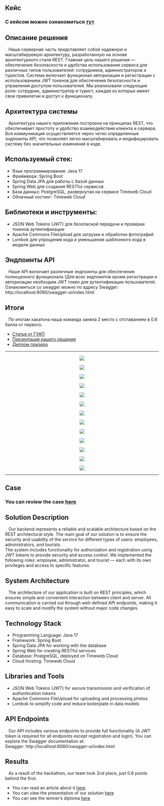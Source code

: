 ## Кейс
### С кейсом можно ознакомиться [тут](https://github.com/ANANAzZzZz/LCTMoscowHack/blob/master/Case.pdf)
## Описание решения 
&ensp; Наша серверная часть представляет собой надежную и масштабируемую 
архитектуру, разработанную на основе архитектурного стиля REST. Главная 
цель нашего решения — обеспечение безопасности и удобства использования 
сервиса для различных типов пользователей: сотрудников, администраторов и 
туристов. Система включает функционал авторизации и регистрации с 
использованием JWT токенов для обеспечения безопасности и управления 
доступом пользователей. Мы реализовали следующие роли: сотрудник, 
администратор и турист, каждая из которых имеет свои привилегии и доступ 
к функционалу. 
## Архитектура системы 
&ensp; Архитектура нашего приложения построена на принципах REST, что 
обеспечивает простоту и удобство взаимодействия клиента и сервера. Вся 
коммуникация осуществляется через четко определенные эндпоинты API, что 
позволяет легко масштабировать и модифицировать систему без 
значительных изменений в коде. 
## Используемый стек: 
* Язык программирования: Java 17 
* Фреймворк: Spring Boot 
* Spring Data JPA для работы с базой данных
* Spring Web для создания RESTful сервисов
* База данных: PostgreSQL, развернутая на сервисе Timeweb Cloud 
* Облачный хостинг: Timeweb Cloud
## Библиотеки и инструменты:
* JSON Web Tokens (JWT) для безопасной передачи и проверки токенов аутентификации
* Apache Commons FileUpload для загрузки и обработки фотографий
* Lombok для упрощения кода и уменьшения шаблонного кода в модели данных
## Эндпоинты API 
&ensp; Наше API включает различные эндпоинты для обеспечения полноценного 
функционала (Для всех эндпоинтов кроме регистрации и авторизации необходим JWT токен для аутентификации пользователя). Ознакомиться со swagger можно по адресу
Swagger: http://localhost:8080/swagger-ui/index.html 

## Итоги
&ensp; По итогам хакатона наша команда заняла 2 место с отставанием в 0.6 балла от первого. 
- [Статья от ГУАП](https://new.guap.ru/pubs/22553) 
- [Презентация нашего решения](https://github.com/ANANAzZzZz/LCTMoscowHack/blob/master/Presentation.pdf)
- [Диплом призера](https://github.com/ANANAzZzZz/LCTMoscowHack/blob/master/%D0%94%D0%B8%D0%BF%D0%BB%D0%BE%D0%BC%20II%20%D1%81%D1%82%D0%B5%D0%BF%D0%B5%D0%BD%D0%B8%2C%20%D0%A1%D1%8B%D0%B2%D0%BE%D1%80%D0%BE%D1%82%D0%BD%D0%B5%D0%B2%D0%92%D1%81%2C%20%D0%A5%D0%B0%D0%BA%D0%B0%D1%82%D0%BE%D0%BD%20%D0%9B%D0%A6%D0%A2.pdf_page-0001.jpg)

---
<p align="center">
  <img src="/screens/Presentation_page-0001.jpg" />
</p>

<p align="center">
  <img src="/screens/Presentation_page-0003.jpg" />
</p>

<p align="center">
  <img src="/screens/Presentation_page-0004.jpg" />
</p>

<p align="center">
  <img src="/screens/Presentation_page-0005.jpg" />
</p>

<p align="center">
  <img src="/screens/Presentation_page-0006.jpg" />
</p>

<p align="center">
  <img src="/screens/Presentation_page-0007.jpg" />
</p>

<p align="center">
  <img src="/screens/Presentation_page-0008.jpg" />
</p>

<p align="center">
  <img src="/screens/Presentation_page-0009.jpg" />
</p>

<p align="center">
  <img src="/screens/Presentation_page-0010.jpg" />
</p>

<p align="center">
  <img src="/screens/Presentation_page-0011.jpg" />
</p>

<p align="center">
  <img src="/screens/Presentation_page-0012.jpg" />
</p>

<p align="center">
  <img src="/screens/Presentation_page-0013.jpg" />
</p>

<p align="center">
  <img src="/screens/Presentation_page-0014.jpg" />
</p>

---
## Case  
### You can review the case [here](https://github.com/ANANAzZzZz/LCTMoscowHack/blob/master/Case.pdf)  

## Solution Description  
&ensp; Our backend represents a reliable and scalable architecture based on the REST architectural style. The main goal of our solution is to ensure the security and usability of the service for different types of users: employees, administrators, and tourists.  
The system includes functionality for authorization and registration using JWT tokens to provide security and access control. We implemented the following roles: employee, administrator, and tourist — each with its own privileges and access to specific features.  

## System Architecture  
&ensp; The architecture of our application is built on REST principles, which ensures simple and convenient interaction between client and server. All communication is carried out through well-defined API endpoints, making it easy to scale and modify the system without major code changes.  

## Technology Stack  
* Programming Language: Java 17  
* Framework: Spring Boot  
* Spring Data JPA for working with the database  
* Spring Web for creating RESTful services  
* Database: PostgreSQL, deployed on Timeweb Cloud  
* Cloud Hosting: Timeweb Cloud  

## Libraries and Tools  
* JSON Web Tokens (JWT) for secure transmission and verification of authentication tokens  
* Apache Commons FileUpload for uploading and processing photos  
* Lombok to simplify code and reduce boilerplate in data models  

## API Endpoints  
&ensp; Our API includes various endpoints to provide full functionality (A JWT token is required for all endpoints except registration and login). You can explore the Swagger documentation at:  
Swagger: http://localhost:8080/swagger-ui/index.html  

## Results  
&ensp; As a result of the hackathon, our team took 2nd place, just 0.6 points behind the first.  
- You can read an article about it [here](https://new.guap.ru/pubs/22553)  
- You can view the presentation of our solution [here](https://github.com/ANANAzZzZz/LCTMoscowHack/blob/master/Presentation.pdf)  
- You can see the winner’s diploma [here](https://github.com/ANANAzZzZz/LCTMoscowHack/blob/master/%D0%94%D0%B8%D0%BF%D0%BB%D0%BE%D0%BC%20II%20%D1%81%D1%82%D0%B5%D0%BF%D0%B5%D0%BD%D0%B8%2C%20%D0%A1%D1%8B%D0%B2%D0%BE%D1%80%D0%BE%D1%82%D0%BD%D0%B5%D0%B2%D0%92%D1%81%2C%20%D0%A5%D0%B0%D0%BA%D0%B0%D1%82%D0%BE%D0%BD%20%D0%9B%D0%A6%D0%A2.pdf_page-0001.jpg)

